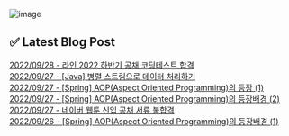 ![image](https://user-images.githubusercontent.com/76645095/162124599-f9d701d6-e523-49c4-a6ce-193dc38f1026.png)

## ✅ Latest Blog Post

[2022/09/28 - 라인 2022 하반기 공채 코딩테스트 합격](http://blog.naver.com/ds4ouj/222886646212) <br/>
[2022/09/27 - [Java] 병렬 스트림으로 데이터 처리하기](http://blog.naver.com/ds4ouj/222885866608) <br/>
[2022/09/27 - [Spring] AOP(Aspect Oriented Programming)의 등장 (1)](http://blog.naver.com/ds4ouj/222885738433) <br/>
[2022/09/27 - [Spring] AOP(Aspect Oriented Programming)의 등장배경 (2)](http://blog.naver.com/ds4ouj/222885610249) <br/>
[2022/09/27 - 네이버 웹툰 신입 공채 서류 불합격](http://blog.naver.com/ds4ouj/222885571274) <br/>
[2022/09/26 - [Spring] AOP(Aspect Oriented Programming)의 등장배경 (1)](http://blog.naver.com/ds4ouj/222885060777) <br/>
